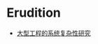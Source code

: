 # Erudition
- [大型工程的系统复杂性研究](http://www.kxjcm.com/ch/reader/download_pdf_file.aspx?journal_id=kxjc&file_name=75DC495BE19E81627DEA99DDD6D5A0A52D8406FC3105BA8241C43F531112749B2FDA2E8F3C6E2486411E8DC549C87CE6D949C70BF04D96F02FDA2A45F0476D5F&open_type=self&file_no=200901010)